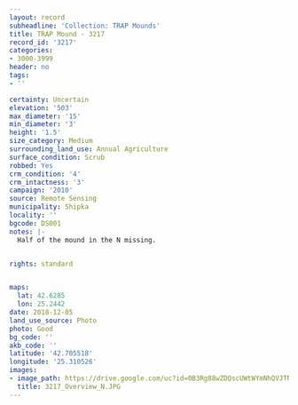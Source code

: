 ```yaml
---
layout: record
subheadline: 'Collection: TRAP Mounds'
title: TRAP Mound - 3217
record_id: '3217'
categories:
- 3000-3999
header: no
tags:
- ''

certainty: Uncertain
elevation: '503'
max_diameter: '15'
min_diameter: '3'
height: '1.5'
size_category: Medium
surrounding_land_use: Annual Agriculture
surface_condition: Scrub
robbed: Yes
crm_condition: '4'
crm_intactness: '3'
campaign: '2010'
source: Remote Sensing
municipality: Shipka
locality: ''
bgcode: DS001
notes: |-
  Half of the mound in the N missing.


rights: standard


maps:
  lat: 42.6285
  lon: 25.2442
date: 2018-12-05
land_use_source: Photo
photo: Good
bg_code: ''
akb_code: ''
latitude: '42.705518'
longitude: '25.310526'
images:
- image_path: https://drive.google.com/uc?id=0B3Rg88wZDQscUWtWYmNhQVJTNlU
  title: 3217_Overview_N.JPG
---
```

